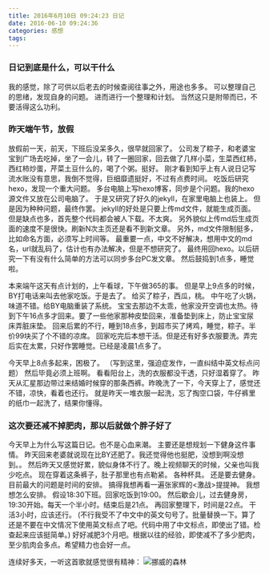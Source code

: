 ```yaml
---
title: 2016年6月10日 09:24:23 日记
date: 2016-06-10 09:24:36
categories: 感想
tags:
---
```

### 日记到底是什么，可以干什么
我的感觉，除了可供以后老去的时候查阅往事之外，用途也多多。
可以整理自己的思绪，发现自身的问题。
进而进行一个整理和计划。
当然这只是附带而已，不要活得这么功利。
<!-- more -->

### 昨天端午节，放假
放假前一天，前天，下班后没呆多久，很早就回家了。
公司发了粽子，和老婆宝宝到广场去吃掉，坐了一会儿，转了一圈回家，回去做了几样小菜，生菜西红柿，西红柿炒蛋，芹菜土豆什么的，喝了个粥。挺好。
刚才看到知乎上有人说日记写流水账没有意思，我倒不觉得，巨细靡遗挺好，不过有点费时间。
吃饭后研究hexo，发现一个重大问题。
多台电脑上写hexo博客，同步是个问题。我的hexo源文件又放在公司电脑了。
于是又研究了好久的jekyll，在家里电脑上也装上。
但是因为种种问题，最终作罢。
jekyll的好处是只要上传md文件，就能生成页面。
但是缺点也多，首先整个代码都会被人下载。不太爽。
另外貌似上传md后生成页面的速度不是很快。刷新N次主页还是看不到新文章。
另外，md文件限制挺多，比如命名方面，必须写上时间等。
最重要一点，中文不好解决，想用中文的md名，url就乱码了，估计也有办法解决，但是不想研究了。
最终用回hexo。以后研究一下有没有什么简单的方法可以同步多台PC发文章。
然后鼓捣到1点多，睡觉啦。

本来端午这天有点计划的，上午看球，下午做365的事。
但是早上9点多的时候，BY打电话来叫去他家吃饭。于是去了。
给买了粽子，西瓜，桃。
中午吃了火锅，味道不错。给BY电脑重装了系统。
宝宝去那边不太乖，他家没开空调也太热。待到下午16点多才回来。要了一些他家那种皮垫回来，准备垫到床上，防止宝宝尿床弄脏床垫。
回来后累的不行，睡到18点多，到超市买了烤鸡，睡觉，粽子。半价99块买了个不错的凉席。
回家吃完后本想干活。但是还有好多衣服要洗。弄完后实在太累，只好作罢睡觉。已经是凌晨1点多了。

今天早上8点多起来，困极了。
（写到这里，强迫症发作，一直纠结中英文标点问题）
然后毕竟必须上班啊。
看看阳台上，洗的衣服都没干透，只好湿着穿了。
昨天从汇星那边带过来结婚时候穿的那条西裤。昨晚洗了一下，今天穿上了，感觉还不错，凉快，看着也还行。
就是昨天一堆衣服一起洗，忘了掏空口袋，牛仔裤里的纸巾一起洗了，结果你懂得。

### 这次要还减不掉肥肉，那以后就做个胖子好了

今天早上为什么写这篇日记。也不是心血来潮。
主要还是想规划一下健身这件事情。
昨天回来老婆就说现在比BY还肥了。我还觉得他也挺肥，没想到啊没想到。。
然后昨天又感觉好累，貌似身体不行了。晚上视频聊天的时候，父亲也叫我少吃点。
现在穿着这条裤子，肚子那里也有点勒紧。
各种杯具。
还是要去健身。
目前最大的问题是时间的安排。
搞得我想再看一遍张家辉的<激战>提提神。
我想想怎么安排。
假设18:30下班。回家吃饭到19:00。
然后歇会儿，过去健身房，19:30开始。每天一个半小时。结束后是21点。
再回家整理下，时间是22点。
干活3小时，应该还行。
(不行我受不了中文中的英文句号了。批量替换一下。算了还是不要在中文情况下使用英文标点了吧。代码中用了中文标点，即使出了错。检查起来应该挺简单。)
好好减肥3个月吧。根据以往的经验，即使减不了多少肥肉，至少肌肉会多点。希望精力也会好一点。


连续好多天，一听这首歌就感觉很有精神：
![挪威的森林](/images/5x.jpg)
